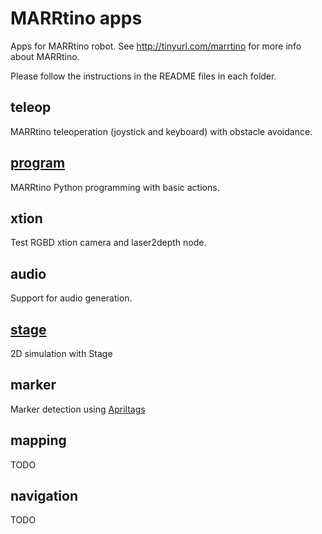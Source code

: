 # MARRtino apps #

Apps for MARRtino robot. See http://tinyurl.com/marrtino for more info about MARRtino.

Please follow the instructions in the README files in each folder.

## teleop ##

MARRtino teleoperation (joystick and keyboard) with obstacle avoidance. 

## [program](https://bitbucket.org/iocchi/marrtino_apps/src/e81b8ee7994763b111429b8c03b4ae59109919e3/program/?at=master) ##

MARRtino Python programming with basic actions.

## xtion ##

Test RGBD xtion camera and laser2depth node.

## audio ##

Support for audio generation.

## [stage](https://bitbucket.org/iocchi/marrtino_apps/src/e81b8ee7994763b111429b8c03b4ae59109919e3/stage/?at=master) ##

2D simulation with Stage

## marker ##

Marker detection using [Apriltags](https://april.eecs.umich.edu/software/apriltag.html)


## mapping ##

TODO

## navigation ##

TODO
